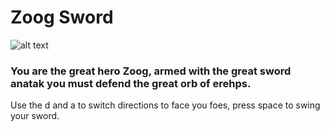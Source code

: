 # Zoog Sword
![alt text](https://littlerichey.github.io/Programming1Portfolio2016-17/images/hack.png )

### You are the great hero Zoog, armed with the great sword anatak you must defend the great orb of erehps.

Use the d and a to switch directions to face you foes, press space to swing your sword.
